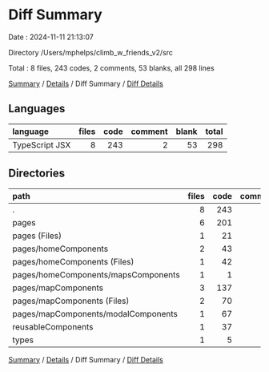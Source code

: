 # Diff Summary

Date : 2024-11-11 21:13:07

Directory /Users/mphelps/climb_w_friends_v2/src

Total : 8 files, 243 codes, 2 comments, 53 blanks, all 298 lines

[Summary](results.md) / [Details](details.md) / Diff Summary / [Diff Details](diff-details.md)

## Languages

| language       | files | code | comment | blank | total |
| :------------- | ----: | ---: | ------: | ----: | ----: |
| TypeScript JSX |     8 |  243 |       2 |    53 |   298 |

## Directories

| path                                | files | code | comment | blank | total |
| :---------------------------------- | ----: | ---: | ------: | ----: | ----: |
| .                                   |     8 |  243 |       2 |    53 |   298 |
| pages                               |     6 |  201 |       2 |    51 |   254 |
| pages (Files)                       |     1 |   21 |       0 |    21 |    42 |
| pages/homeComponents                |     2 |   43 |       0 |     1 |    44 |
| pages/homeComponents (Files)        |     1 |   42 |       0 |     0 |    42 |
| pages/homeComponents/mapsComponents |     1 |    1 |       0 |     1 |     2 |
| pages/mapComponents                 |     3 |  137 |       2 |    29 |   168 |
| pages/mapComponents (Files)         |     2 |   70 |       0 |     8 |    78 |
| pages/mapComponents/modalComponents |     1 |   67 |       2 |    21 |    90 |
| reusableComponents                  |     1 |   37 |       0 |     2 |    39 |
| types                               |     1 |    5 |       0 |     0 |     5 |

[Summary](results.md) / [Details](details.md) / Diff Summary / [Diff Details](diff-details.md)

